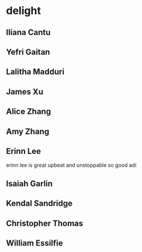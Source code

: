 # delight

## Iliana Cantu
## Yefri Gaitan
## Lalitha Madduri

## James Xu

## Alice Zhang
## Amy Zhang

## Erinn Lee
erinn lee is great
upbeat and unstoppable
so good adi

## Isaiah Garlin
## Kendal Sandridge
## Christopher Thomas
## William Essilfie
